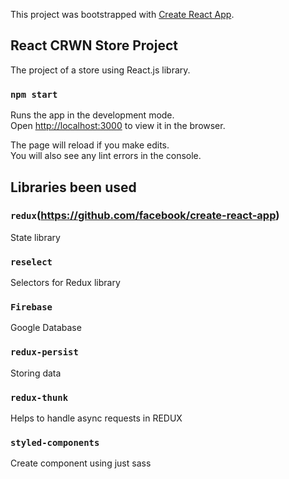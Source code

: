 This project was bootstrapped with [Create React App](https://github.com/facebook/create-react-app).

## React CRWN Store Project  

The project of a store using React.js library.

### `npm start`

Runs the app in the development mode.<br />
Open [http://localhost:3000](http://localhost:3000) to view it in the browser.

The page will reload if you make edits.<br />
You will also see any lint errors in the console.

## Libraries been used 

### `redux`(https://github.com/facebook/create-react-app)
State library  
### `reselect` 
Selectors for Redux library
### `Firebase`
Google Database  
### `redux-persist`
Storing data   
### `redux-thunk`
Helps to handle async requests in REDUX   
### `styled-components`
Create component using just sass   